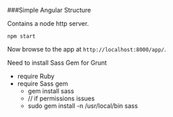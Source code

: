 ###Simple Angular Structure

Contains a node http server.

```
npm start
```

Now browse to the app at `http://localhost:8000/app/`.

Need to install Sass Gem for Grunt

*  require Ruby
*  require Sass gem
	*  gem install sass
	* // if permissions issues
	* sudo gem install -n /usr/local/bin sass
